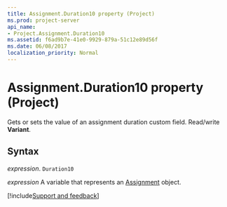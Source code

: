 ```yaml
---
title: Assignment.Duration10 property (Project)
ms.prod: project-server
api_name:
- Project.Assignment.Duration10
ms.assetid: f6ad9b7e-41e0-9929-879a-51c12e89d56f
ms.date: 06/08/2017
localization_priority: Normal
---
```



# Assignment.Duration10 property (Project)

 Gets or sets the value of an assignment duration custom field. Read/write **Variant**.


## Syntax

_expression_. `Duration10`

_expression_ A variable that represents an [Assignment](./Project.Assignment.md) object.

[!include[Support and feedback](~/includes/feedback-boilerplate.md)]